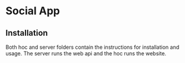 # Social App 

## Installation
Both hoc and server folders contain the instructions for installation and usage. The server runs the web api and the hoc runs the website.

